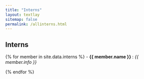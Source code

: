 ```yaml
---
title: "Interns"
layout: textlay
sitemap: false
permalink: /allinterns.html
---
```


## Interns

<div class="jumbotron">
{% for member in site.data.interns %}
- <b>{{ member.name }} </b>: <i> {{ member.info }}</i>

{% endfor %}
</div>